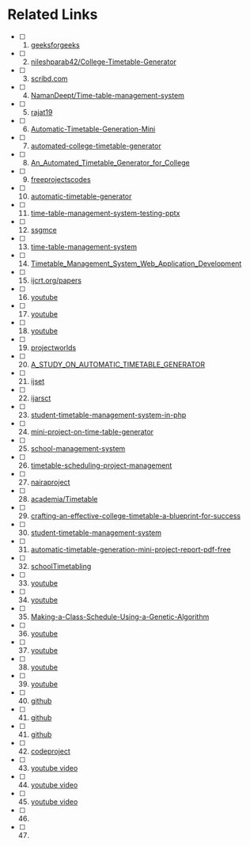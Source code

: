 # Related Links

- [ ] 1. [geeksforgeeks](https://www.geeksforgeeks.org/timetable-generating-system-uml-diagram/)
- [ ] 2. [nileshparab42/College-Timetable-Generator](https://github.com/nileshparab42/College-Timetable-Generator)
- [ ] 3. [scribd.com](https://www.scribd.com/document/436226179/Time-Table-Managment-docx)
- [ ] 4. [NamanDeept/Time-table-management-system](https://github.com/NamanDeept/Time-table-management-system)
- [ ] 5. [rajat19](https://rajat19.github.io/TimeTable/)
- [ ] 6. [Automatic-Timetable-Generation-Mini](https://www.scribd.com/document/408248380/229488730-Automatic-Timetable-Generation-Mini-Project-Report-converted-docx)
- [ ] 7. [automated-college-timetable-generator](https://www.studocu.com/in/document/bharathidasan-university/msc-biology/automated-college-timetable-generator/57198237)
- [ ] 8. [An_Automated_Timetable_Generator_for_College](https://www.researchgate.net/publication/381887319_An_Automated_Timetable_Generator_for_College)
- [ ] 9. [freeprojectscodes](https://freeprojectscodes.com/student-timetable-generator-in-php/)
- [ ] 10. [automatic-timetable-generator](https://www.ijraset.com/best-journal/automatic-timetable-generator)
- [ ] 11. [time-table-management-system-testing-pptx](https://www.slideshare.net/slideshow/time-table-management-system-testing-pptx/269648123)
- [ ] 12. [ssgmce](https://www.ssgmce.ac.in/uploads/UG_Projects/cse/202324/Project%20Report%20Gr.%20No.%2007_2023-24.pdf)
- [ ] 13. [time-table-management-system](https://www.slideshare.net/slideshow/time-table-management-system-116501736/116501736)
- [ ] 14. [Timetable_Management_System_Web_Application_Development](https://www.academia.edu/44361537/Timetable_Management_System_Web_Application_Development)
- [ ] 15. [ijcrt.org/papers](https://ijcrt.org/papers/IJCRT_184440.pdf)
- [ ] 16. [youtube](https://youtu.be/aMz2gP2Z4Qw?si=D_ynRMuSJaAqax2J)
- [ ] 17. [youtube](https://youtu.be/XIYdVPKQpiQ?si=vL76rxwKKt2EWYnZ)
- [ ] 18. [youtube](https://youtu.be/aMz2gP2Z4Qw?si=PhPu_wxcuiv-xrNn)
- [ ] 19. [projectworlds](https://projectworlds.in/online-time-table-generator-php-mysql/)
- [ ] 20. [A_STUDY_ON_AUTOMATIC_TIMETABLE_GENERATOR](https://www.researchgate.net/publication/326265336_A_STUDY_ON_AUTOMATIC_TIMETABLE_GENERATOR)
- [ ] 21. [ijset](https://www.ijset.in/wp-content/uploads/IJSET_V9_issue1_141.pdf)
- [ ] 22. [ijarsct](https://ijarsct.co.in/Paper9370.pdf)
- [ ] 23. [student-timetable-management-system-in-php](https://code-projects.org/student-timetable-management-system-in-php-with-source-code/)
- [ ] 24. [mini-project-on-time-table-generator](https://1000projects.org/mini-project-on-time-table-generator.html)
- [ ] 25. [school-management-system](https://camudigitalcampus.com/school-management-system/everything-you-need-to-know-about-time-table-management)
- [ ] 26. [timetable-scheduling-project-management](https://ivypanda.com/essays/timetable-scheduling-project-management/)
- [ ] 27. [nairaproject](https://nairaproject.com/projects/2293.html)
- [ ] 28. [academia/Timetable](https://www.academia.edu/38987635/Timetable)
- [ ] 29. [crafting-an-effective-college-timetable-a-blueprint-for-success](https://blog.geetauniversity.edu.in/crafting-an-effective-college-timetable-a-blueprint-for-success/)
- [ ] 30. [student-timetable-management-system](https://www.sourcecodester.com/php/12832/student-timetable-management-system.html)
- [ ] 31. [automatic-timetable-generation-mini-project-report-pdf-free](https://pdfcoffee.com/automatic-timetable-generation-mini-project-report-pdf-free.html)
- [ ] 32. [schoolTimetabling](https://www.optaplanner.org/learn/useCases/schoolTimetabling.html)
- [ ] 33. [youtube](https://youtu.be/asstH5H223Y?si=19ta8SvZdn_Vv085)
- [ ] 34. [youtube](https://youtu.be/Jc-9LtB-EUc?si=KxeWimFoSCEk0DqR)
- [ ] 35. [Making-a-Class-Schedule-Using-a-Genetic-Algorithm](https://www.codeproject.com/Articles/23111/Making-a-Class-Schedule-Using-a-Genetic-Algorithm)
- [ ] 36. [youtube](https://youtu.be/8NrNX_jCkjw?si=feec5NRP2oHMI61u)
- [ ] 37. [youtube](https://youtu.be/H5f-MIZPPd8?si=vuGAdHxx8zMRC5f5)
- [ ] 38. [youtube](https://youtu.be/cwDP9m3XeLs?si=vRRzrSs5P9bn8VaZ)
- [ ] 39. [youtube](https://youtu.be/9xmKlF-leWs?si=lJhWiDO2xKIa3G3n)
- [ ] 40. [github](https://github.com/Avishk12/timelog-ai-scheduler.git)
- [ ] 41. [github](https://github.com/anshi02/schedule_it.git)
- [ ] 41. [github](https://github.com/CankayaUniversity/ceng-407-408-2017-2018-project-exam-proctor-and-class-assignment/blob/master/407_ProjectReport.pdf)
- [ ] 42. [codeproject](https://www.codeproject.com/KB/recipes/GaClassSchedule.aspx)
- [ ] 43. [youtube video ](https://youtu.be/aMz2gP2Z4Qw?si=4VMuSFtYKRfnVIBq)
- [ ] 44. [youtube video](https://youtu.be/ucaiQtu6qoo?si=4EB1Zunm_6M3qrHr)
- [ ] 45. [youtube video](https://youtu.be/r2Z9zEHHKcg?si=puBgCdyBzSSk0vD6)
- [ ] 46. []()
- [ ] 47. []()